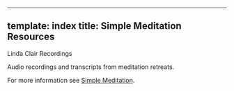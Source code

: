 ----
template: index
title: Simple Meditation Resources
----

Linda Clair Recordings

Audio recordings and transcripts from meditation retreats.

For more information see [Simple Meditation](https://www.simplemeditation.net/).
